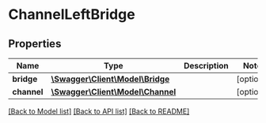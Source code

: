 # ChannelLeftBridge

## Properties
Name | Type | Description | Notes
------------ | ------------- | ------------- | -------------
**bridge** | [**\Swagger\Client\Model\Bridge**](Bridge.md) |  | [optional] 
**channel** | [**\Swagger\Client\Model\Channel**](Channel.md) |  | [optional] 

[[Back to Model list]](../README.md#documentation-for-models) [[Back to API list]](../README.md#documentation-for-api-endpoints) [[Back to README]](../README.md)


